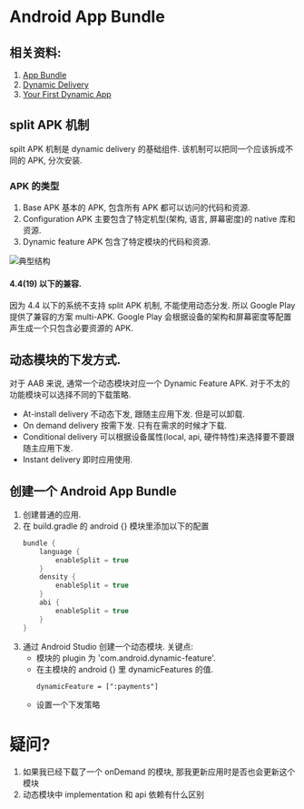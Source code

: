 # Android App Bundle

## 相关资料:
1. [App Bundle](https://developer.android.com/platform/technology/app-bundle)
2. [Dynamic Delivery](https://item.taobao.com/item.htm?id=590221409485)
3. [Your First Dynamic App](https://codelabs.developers.google.com/codelabs/your-first-dynamic-app/index.html#0)

## split APK 机制
spilt APK 机制是 dynamic delivery 的基础组件. 该机制可以把同一个应该拆成不同的 APK, 分次安装.

### APK 的类型
1. Base APK 
   基本的 APK, 包含所有 APK 都可以访问的代码和资源.
2. Configuration APK
   主要包含了特定机型(架构, 语言, 屏幕密度)的 native 库和资源.
3. Dynamic feature APK
   包含了特定模块的代码和资源.

![典型结构](../asset/apk_splits_tree.png)
#### 4.4(19) 以下的兼容.
因为 4.4 以下的系统不支持 split APK 机制, 不能使用动态分发. 所以 Google Play 提供了兼容的方案
multi-APK. Google Play 会根据设备的架构和屏幕密度等配置声生成一个只包含必要资源的 APK.

## 动态模块的下发方式.
对于 AAB 来说, 通常一个动态模块对应一个 Dynamic Feature APK. 对于不太的功能模块可以选择不同的下载策略.
- At-install delivery
  不动态下发, 跟随主应用下发. 但是可以卸载.
- On demand delivery
  按需下发. 只有在需求的时候才下载.
- Conditional delivery
  可以根据设备属性(local, api, 硬件特性)来选择要不要跟随主应用下发.
- Instant delivery
  即时应用使用.

## 创建一个 Android App Bundle
1. 创建普通的应用.
2. 在 build.gradle 的 android {} 模块里添加以下的配置
   ``` groovy
   bundle {
       language {
           enableSplit = true
       }
       density {
           enableSplit = true
       }
       abi {
           enableSplit = true
       }
   }
   ```
3. 通过 Android Studio 创建一个动态模块.
   关键点:
   * 模块的 plugin 为 'com.android.dynamic-feature'.
   * 在主模块的 android {} 里 dynamicFeatures 的值.
     ``` grovvy
     dynamicFeature = [":payments"]
     ```
   * 设置一个下发策略



# 疑问?
1. 如果我已经下载了一个 onDemand 的模块, 那我更新应用时是否也会更新这个模块
2. 动态模块中 implementation 和 api 依赖有什么区别